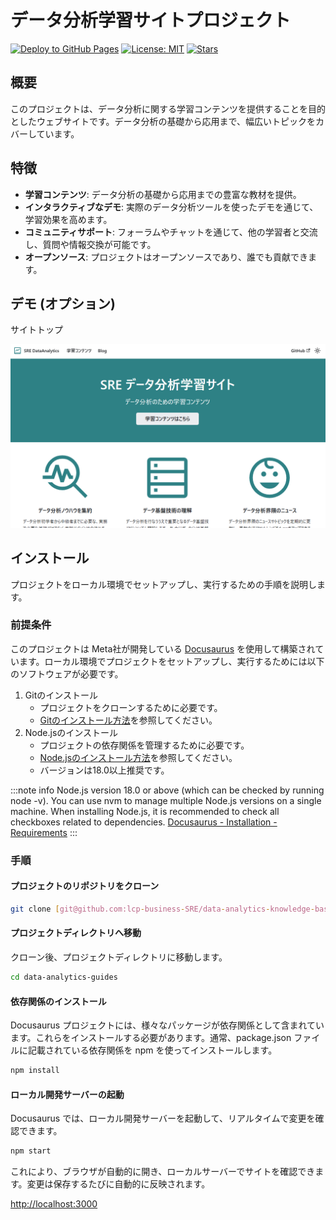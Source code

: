 # データ分析学習サイトプロジェクト

[![Deploy to GitHub Pages](https://github.com/lcp-business-SRE/data-analytics-knowledge-base/actions/workflows/deploy.yml/badge.svg)](https://github.com/lcp-business-SRE/data-analytics-knowledge-base/actions/workflows/deploy.yml)
[![License: MIT](https://img.shields.io/badge/License-MIT-yellow.svg)](https://opensource.org/licenses/MIT)
[![Stars](https://img.shields.io/github/stars/your-username/your-repo?style=social)](https://github.com/your-username/your-repo/stargazers)

## 概要

このプロジェクトは、データ分析に関する学習コンテンツを提供することを目的としたウェブサイトです。データ分析の基礎から応用まで、幅広いトピックをカバーしています。

## 特徴

* **学習コンテンツ**: データ分析の基礎から応用までの豊富な教材を提供。
* **インタラクティブなデモ**: 実際のデータ分析ツールを使ったデモを通じて、学習効果を高めます。
* **コミュニティサポート**: フォーラムやチャットを通じて、他の学習者と交流し、質問や情報交換が可能です。
* **オープンソース**: プロジェクトはオープンソースであり、誰でも貢献できます。

## デモ (オプション)

サイトトップ

![サイトトップ](img/top.png)

## インストール

プロジェクトをローカル環境でセットアップし、実行するための手順を説明します。

### 前提条件

このプロジェクトは Meta社が開発している [Docusaurus](https://docusaurus.io/) を使用して構築されています。ローカル環境でプロジェクトをセットアップし、実行するためには以下のソフトウェアが必要です。


1. Gitのインストール
   - プロジェクトをクローンするために必要です。
   - [Gitのインストール方法](https://git-scm.com/book/ja/v2/はじめに-Gitをインストールする)を参照してください。
2. Node.jsのインストール
   - プロジェクトの依存関係を管理するために必要です。
   - [Node.jsのインストール方法](https://nodejs.org/ja/download/)を参照してください。
   - バージョンは18.0以上推奨です。

:::note info
Node.js version 18.0 or above (which can be checked by running node -v). You can use nvm to manage multiple Node.js versions on a single machine.
When installing Node.js, it is recommended to check all checkboxes related to dependencies.
[ Docusaurus - Installation - Requirements](https://docusaurus.io/docs/installation#requirements)
:::

### 手順

#### プロジェクトのリポジトリをクローン

```bash
git clone [git@github.com:lcp-business-SRE/data-analytics-knowledge-base.git](git@github.com:lcp-business-SRE/data-analytics-knowledge-base.git)
```

#### プロジェクトディレクトリへ移動

クローン後、プロジェクトディレクトリに移動します。

```bash
cd data-analytics-guides
```

#### 依存関係のインストール

Docusaurus プロジェクトには、様々なパッケージが依存関係として含まれています。これらをインストールする必要があります。通常、package.json ファイルに記載されている依存関係を npm を使ってインストールします。

```bash
npm install
```

#### ローカル開発サーバーの起動

Docusaurus では、ローカル開発サーバーを起動して、リアルタイムで変更を確認できます。

```bash
npm start
```

これにより、ブラウザが自動的に開き、ローカルサーバーでサイトを確認できます。変更は保存するたびに自動的に反映されます。

[http://localhost:3000](http://localhost:3000)

